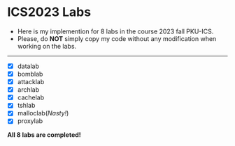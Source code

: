 # ICS2023 Labs
- Here is my implemention for 8 labs in the course 2023 fall PKU-ICS.
- Please, do **NOT** simply copy my code without any modification when working on the labs.
---
- [x] datalab
- [x] bomblab
- [x] attacklab
- [x] archlab
- [x] cachelab 
- [x] tshlab 
- [x] malloclab(*Nasty!*)
- [x] proxylab

**All 8 labs are completed!**
   
